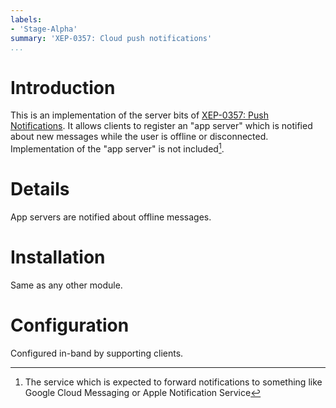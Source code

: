 ```yaml
---
labels:
- 'Stage-Alpha'
summary: 'XEP-0357: Cloud push notifications'
...
```


Introduction
============

This is an implementation of the server bits of [XEP-0357: Push
Notifications](http://xmpp.org/extensions/xep-0357.html). It allows
clients to register an "app server" which is notified about new messages
while the user is offline or disconnected. Implementation of the "app
server" is not included[^1].

Details
=======

App servers are notified about offline messages.

Installation
============

Same as any other module.

Configuration
=============

Configured in-band by supporting clients.

[^1]: The service which is expected to forward notifications to
    something like Google Cloud Messaging or Apple Notification Service
